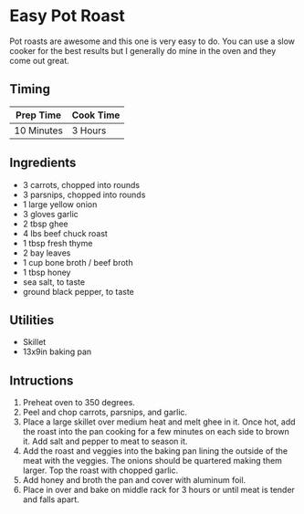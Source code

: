 # Easy Pot Roast

Pot roasts are awesome and this one is very easy to do. You can use a slow
cooker for the best results but I generally do mine in the oven and they come
out great.

## Timing

| Prep Time  | Cook Time  |
| ---------- | ---------- |
| 10 Minutes | 3 Hours |

## Ingredients

- 3 carrots, chopped into rounds
- 3 parsnips, chopped into rounds
- 1 large yellow onion
- 3 gloves garlic
- 2 tbsp ghee
- 4 lbs beef chuck roast
- 1 tbsp fresh thyme
- 2 bay leaves
- 1 cup bone broth / beef broth
- 1 tbsp honey
- sea salt, to taste
- ground black pepper, to taste

## Utilities

- Skillet
- 13x9in baking pan

## Intructions

1. Preheat oven to 350 degrees.
2. Peel and chop carrots, parsnips, and garlic.
3. Place a large skillet over medium heat and melt ghee in it. Once hot, add
   the roast into the pan cooking for a few minutes on each side to brown it.
   Add salt and pepper to meat to season it.
4. Add the roast and veggies into the baking pan lining the outside of the meat
   with the veggies. The onions should be quartered making them larger. Top the
   roast with chopped garlic.
5. Add honey and broth the pan and cover with aluminum foil.
6. Place in over and bake on middle rack for 3 hours or until meat is tender
   and falls apart.
